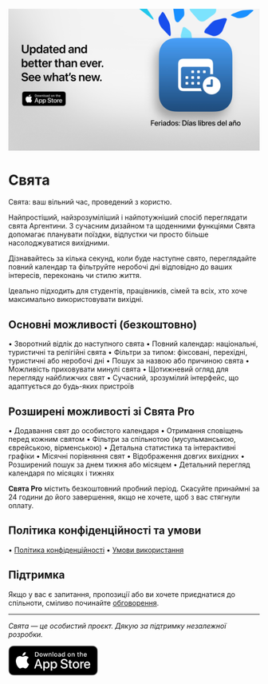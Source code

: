 [![Свята App](images/banner.png)](https://apps.apple.com/app/id6744455042)

# Свята

Свята: ваш вільний час, проведений з користю.

Найпростіший, найзрозуміліший і найпотужніший спосіб переглядати свята Аргентини.
З сучасним дизайном та щоденними функціями Свята допомагає планувати поїздки, відпустки чи просто більше насолоджуватися вихідними.

Дізнавайтесь за кілька секунд, коли буде наступне свято, переглядайте повний календар та фільтруйте неробочі дні відповідно до ваших інтересів, переконань чи стилю життя.

Ідеально підходить для студентів, працівників, сімей та всіх, хто хоче максимально використовувати вихідні.

## Основні можливості (безкоштовно)

• Зворотний відлік до наступного свята
• Повний календар: національні, туристичні та релігійні свята
• Фільтри за типом: фіксовані, перехідні, туристичні або неробочі дні
• Пошук за назвою або причиною свята
• Можливість приховувати минулі свята
• Щотижневий огляд для перегляду найближчих свят
• Сучасний, зрозумілий інтерфейс, що адаптується до будь-яких пристроїв

## Розширені можливості зі Свята Pro

• Додавання свят до особистого календаря
• Отримання сповіщень перед кожним святом
• Фільтри за спільнотою (мусульманською, єврейською, вірменською)
• Детальна статистика та інтерактивні графіки
• Місячні порівняння свят
• Відображення довгих вихідних
• Розширений пошук за днем тижня або місяцем
• Детальний перегляд календаря по місяцях і тижнях

**Свята Pro** містить безкоштовний пробний період. Скасуйте принаймні за 24 години до його завершення, якщо не хочете, щоб з вас стягнули оплату.

## Політика конфіденційності та умови

• [Політика конфіденційності](https://lucasditomase.github.io/feriados/uk/privacy-policy)
• [Умови використання](https://lucasditomase.github.io/feriados/uk/terms-and-conditions)

## Підтримка

Якщо у вас є запитання, пропозиції або ви хочете приєднатися до спільноти, сміливо починайте [обговорення](https://github.com/lucasditomase/feriados/discussions).

---

*Свята — це особистий проєкт. Дякую за підтримку незалежної розробки.*

<p align="left">
  <a href="https://apps.apple.com/app/id6744455042">
    <img src="images/download-badge.svg" alt="Завантажити в App Store" height="60">
  </a>
</p>
